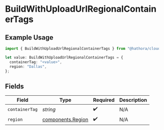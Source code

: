 # BuildWithUploadUrlRegionalContainerTags

## Example Usage

```typescript
import { BuildWithUploadUrlRegionalContainerTags } from "@hathora/cloud-sdk-typescript/models/components";

let value: BuildWithUploadUrlRegionalContainerTags = {
  containerTag: "<value>",
  region: "Dallas",
};
```

## Fields

| Field                                                  | Type                                                   | Required                                               | Description                                            |
| ------------------------------------------------------ | ------------------------------------------------------ | ------------------------------------------------------ | ------------------------------------------------------ |
| `containerTag`                                         | *string*                                               | :heavy_check_mark:                                     | N/A                                                    |
| `region`                                               | [components.Region](../../models/components/region.md) | :heavy_check_mark:                                     | N/A                                                    |